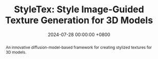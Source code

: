 ---
title:          "StyleTex: Style Image-Guided Texture Generation for 3D Models"
date:           2024-07-28 00:00:00 +0800
selected:       false
pub:            "ACM Transactions on Graphics (Proceedings of SIGGRAPH Asia)"
pub_pre:        ""
# pub_post:       "Conference Track"
pub_last:       ""
pub_date:       "2024"

abstract: >-
  An innovative diffusion-model-based framework for creating stylized textures for 3D models. 

cover:          /assets/images/publications/styletex.png
authors:
  - Zhiyu Xie
  - Yuqing Zhang
  - Xiangjun Tang
  - Yiqian Wu
  - Dehan Chen
  - Gongsheng Li
  - Xiaogang Jin
links:
  Paper: http://www.cad.zju.edu.cn/home/jin/SigA20242/StyleTex.pdf
  Video: http://www.cad.zju.edu.cn/home/jin/SigA20242/demo.mp4
  Project: http://www.cad.zju.edu.cn/home/jin/SigA20242/StyleTex.htm
  Code: https://github.com/XZYW7/StyleTex
  Supplementary: http://www.cad.zju.edu.cn/home/jin/SigA20242/supplemental_material.pdf
--- 